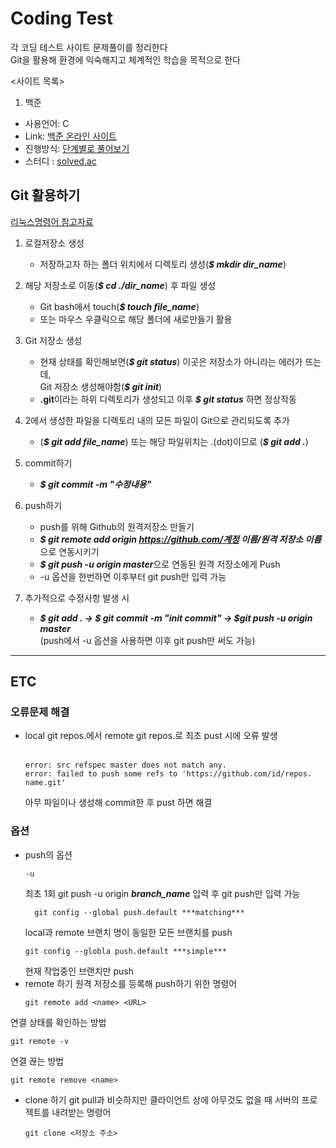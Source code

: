 # Coding Test
각 코딩 테스트 사이트 문제풀이를 정리한다<br>
Git을 활용해 환경에 익숙해지고 체계적인 학습을 목적으로 한다

<사이트 목록>
1. 백준 
* 사용언어: C
* Link: [백준 온라인 사이트](https://www.acmicpc.net "BOJ")
* 진행방식: [단계별로 풀어보기](https://www.acmicpc.net/step "BOJ_step")
* 스터디 : [solved.ac](https://solved.ac/ranking/rival)


## Git 활용하기
[리눅스명령어 참고자료](https://github.com/wooseok1152/hadoop-spark/blob/master/Linux%20기본%20명령어%20&%20Hadoop,%20R%20및%20R-studio%20설치%20부록.pdf "Linux_Command")

1. 로컬저장소 생성<br>
    *  저장하고자 하는 폴더 위치에서 디렉토리 생성(***$ mkdir dir_name***)

2. 해당 저장소로 이동(***$ cd ./dir_name***) 후 파일 생성<br>
    * Git bash에서 touch(***$ touch file_name***)
    * 또는 마우스 우클릭으로 해당 폴더에 새로만들기 활용
    
3. Git 저장소 생성 <br>
    * 현재 상태를 확인해보면(***$ git status***) 이곳은 저장소가 아니라는 에러가 뜨는데,<br>
    Git 저장소 생성해야함(***$ git init***)<br>
    * **.git**이라는 하위 디렉토리가 생성되고 이후 ***$ git status*** 하면 정상작동<br>
  
4. 2에서 생성한 파일을 디렉토리 내의 모든 파일이 Git으로 관리되도록 추가
    * (***$ git add file_name***) 또는 해당 파일위치는 .(dot)이므로 (***$ git add .***)

5. commit하기<br>
    * ***$ git commit -m "수정내용"***
  
6. push하기<br>
    * push를 위해 Github의 원격저장소 만들기
    * ***$ git remote add origin https://github.com/계정 이름/원격 저장소 이름*** 으로 연동시키기
    * ***$ git push -u origin master***으로 연동된 원격 저장소에게 Push
    * -u 옵션을 한번하면 이후부터 git push만 입력 가능
   
7. 추가적으로 수정사항 발생 시
    * ***$ git add . -> $ git commit -m "init commit" -> $git push -u origin master***<br>
    (push에서 -u 옵션을 사용하면 이후 git push만 써도 가능)
------
## ETC<br>
### 오류문제 해결
* local git repos.에서 remote git repos.로 최초 pust 시에 오류 발생<br><br>
  ```
  error: src refspec master does not match any.
  error: failed to push some refs to 'https://github.com/id/repos. name.git'
  ```
  아무 파일이나 생성해 commit한 후 pust 하면 해결

### 옵션<br>
* push의 옵션<br>
  ```
  -u
  ```
  최초 1회 git push -u origin ***branch_name*** 입력 후 git push만 입력 가능<br>
  ```
    git config --global push.default ***matching***
  ```
  local과 remote 브랜치 명이 동일한 모든 브랜치를 push<br>
  ```
  git config --globla push.default ***simple***
  ```
  현재 작업중인 브랜치만 push
* remote 하기
원격 저장소를 등록해 push하기 위한 명령어 
  ```
  git remote add <name> <URL>
  ```
연결 상태를 확인하는 방법

  ```
  git remote -v
  ```
연결 끊는 방법

  ```
  git remote remove <name>
  
  ```
* clone 하기
git pull과 비슷하지만 클라이언트 상에 아무것도 없을 때 서버의 프로젝트를 내려받는 명령어

  ```
  git clone <저장소 주소>
  ```
